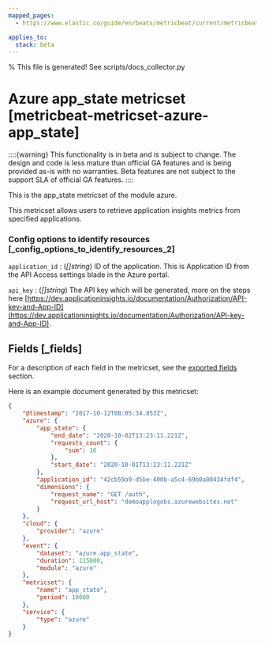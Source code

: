 ```yaml
---
mapped_pages:
  - https://www.elastic.co/guide/en/beats/metricbeat/current/metricbeat-metricset-azure-app_state.html

applies_to:
  stack: beta
---
```


% This file is generated! See scripts/docs_collector.py

# Azure app_state metricset [metricbeat-metricset-azure-app_state]

::::{warning}
This functionality is in beta and is subject to change. The design and code is less mature than official GA features and is being provided as-is with no warranties. Beta features are not subject to the support SLA of official GA features.
::::


This is the app_state metricset of the module azure.

This metricset allows users to retrieve application insights metrics from specified applications.


### Config options to identify resources [_config_options_to_identify_resources_2]

`application_id`
:   (*[]string*) ID of the application. This is Application ID from the API Access settings blade in the Azure portal.

`api_key`
:   (*[]string*) The API key which will be generated, more on the steps here [https://dev.applicationinsights.io/documentation/Authorization/API-key-and-App-ID](https://dev.applicationinsights.io/documentation/Authorization/API-key-and-App-ID).

## Fields [_fields]

For a description of each field in the metricset, see the [exported fields](/reference/metricbeat/exported-fields-azure.md) section.

Here is an example document generated by this metricset:

```json
{
    "@timestamp": "2017-10-12T08:05:34.853Z",
    "azure": {
        "app_state": {
            "end_date": "2020-10-02T13:23:11.221Z",
            "requests_count": {
                "sum": 16
            },
            "start_date": "2020-10-01T13:23:11.221Z"
        },
        "application_id": "42cb59a9-d5be-400b-a5c4-69b0a00434fdf4",
        "dimensions": {
            "request_name": "GET /auth",
            "request_url_host": "demoapplogobs.azurewebsites.net"
        }
    },
    "cloud": {
        "provider": "azure"
    },
    "event": {
        "dataset": "azure.app_state",
        "duration": 115000,
        "module": "azure"
    },
    "metricset": {
        "name": "app_state",
        "period": 10000
    },
    "service": {
        "type": "azure"
    }
}
```
